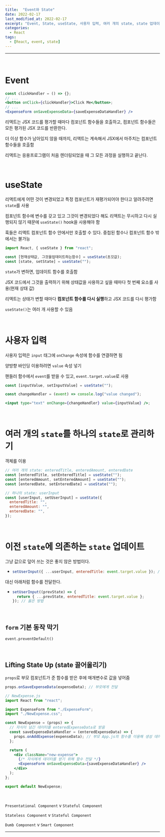 ```yaml
---
title:  "Event와 State"
date: 2022-02-17
last_modified_at: 2022-02-17
excerpt: "Event, State, useState, 사용자 입력, 여러 개의 state, state 업데이트, Lifting up"
categories:
  - React
tags:
  - [React, event, state]
---
```


---

<br>

# Event

```jsx
const clickHandler = () => {};
// ...
<button onClick={clickHandler}>Click Me</button>;
// ...
<ExpenseForm onSaveExpenseData={saveExpenseDataHandler} />
```

리액트는 JSX 코드를 평가할 때마다 컴포넌트 함수들을 호출하고, 컴포넌트 함수들은 모든 평가된 JSX 코드를 반환한다.

더 이상 함수가 남아있지 않을 때까지, 리액트는 계속해서 JSX에서 마주치는 컴포넌트 함수들을 호출함

리액트는 응용프로그램이 처음 렌더링되었을 때 그 모든 과정을 실행하고 끝난다.

<br>

# useState

리액트에게 어떤 것이 변경되었고 특정 컴포넌트가 재평가되어야 한다고 알려주려면 `state`를 사용

컴포넌트 함수에 변수를 갖고 있고 그것이 변경되었다 해도 리액트는 무시하고 다시 실행되지 않기 때문에 `useState()` hook을 사용해야 함

훅들은 리액트 컴포넌트 함수 안에서만 호출할 수 있다. 중첩된 함수나 컴포넌트 함수 밖에서는 불가능

```jsx
import React, { useState } from "react";
```

```jsx
const [현재상태값, 그것을업데이트하는함수] = useState(초깃값);
const [state, setState] = useState("");
```

`state`가 변하면, 업데이트 함수를 호출함

JSX 코드에서 그것을 출력하기 위해 상태값을 사용하고 싶을 때마다 첫 번째 요소를 사용(현재 상태 값)

리액트는 상태가 변할 때마다 **컴포넌트 함수를 다시 실행**하고 JSX 코드를 다시 평가함

`useState()`는 여러 개 사용할 수 있음

<br>

# 사용자 입력

사용자 입력은 `input` 태그에 `onChange` 속성에 함수를 연결하면 됨

양방향 바인딩 이용하려면 `value` 속성 넣기

핸들러 함수에서 `event`를 받을 수 있고, `event.target.value`로 사용

```jsx
const [inputValue, setInputValue] = useState("");

const changeHandler = (event) => console.log("value changed");

<input type="text" onChange={changeHandler} value={inputValue} />;
```

<br>

# 여러 개의 `state`를 하나의 `state`로 관리하기

객체를 이용

```jsx
// 여러 개의 state: enteredTitle, enteredAmount, enteredDate
const [enteredTitle, setEnteredTitle] = useState("");
const [enteredAmount, setEnteredAmount] = useState("");
const [enteredDate, setEnteredDate] = useState("");

// 하나의 state: userInput
const [userInput, setUserInput] = useState({
  enteredTitle: "",
  enteredAmount: "",
  enteredDate: "",
});
```

<br>

# 이전 `state`에 의존하는 `state` 업데이트

그냥 값으로 덮어 쓰는 것은 좋지 않은 방법이다.

- ```jsx
  setUserInput({ ...userInput, enteredTitle: event.target.value }); // 좋지 않음
  ```

대신 아래처럼 함수를 전달한다.

- ```jsx
  setUserInput((prevState) => {
    return { ...prevState, enteredTitle: event.target.value };
  }); // 옳은 방법
  ```

<br>

## `form` 기본 동작 막기

`event.preventDefault()`

<br>

## Lifting State Up (state 끌어올리기)

`props`로 부모 컴포넌트가 준 함수를 받은 후에 매개변수로 값을 넣어줌

```jsx
props.onSaveExpenseData(expenseData); // 부모에게 전달
```

```jsx
// NewExpense.js
import React from "react";

import ExpenseForm from "./ExpenseForm";
import "./NewExpense.css";

const NewExpense = (props) => {
  // 자식이 넘긴 데이터를 enteredExpenseData로 받음
  const saveExpenseDataHandler = (enteredExpenseData) => {
    props.onAddExpense(expenseData); // 부모 App.js의 함수를 이용해 생성 데이터 전달
  };

  return (
    <div className="new-expense">
      {/* 자식에게 데이터를 받기 위해 함수 전달 */}
      <ExpenseForm onSaveExpenseData={saveExpenseDataHandler} />
    </div>
  );
};

export default NewExpense;
```

<br>

`Presentational Component` v `Stateful Component`

`Stateless Component` v `Stateful Component`

`Dumb Component` v `Smart Component`


---
